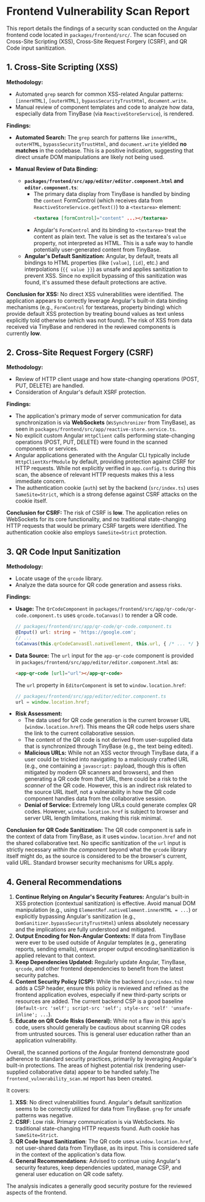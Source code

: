 # Frontend Vulnerability Scan Report

This report details the findings of a security scan conducted on the Angular frontend code located in `packages/frontend/src/`. The scan focused on Cross-Site Scripting (XSS), Cross-Site Request Forgery (CSRF), and QR Code input sanitization.

## 1. Cross-Site Scripting (XSS)

**Methodology:**
*   Automated `grep` search for common XSS-related Angular patterns: `[innerHTML]`, `[outerHTML]`, `bypassSecurityTrustHtml`, `document.write`.
*   Manual review of component templates and code to analyze how data, especially data from TinyBase (via `ReactiveStoreService`), is rendered.

**Findings:**

*   **Automated Search:** The `grep` search for patterns like `innerHTML`, `outerHTML`, `bypassSecurityTrustHtml`, and `document.write` yielded **no matches** in the codebase. This is a positive indication, suggesting that direct unsafe DOM manipulations are likely not being used.

*   **Manual Review of Data Binding:**
    *   **`packages/frontend/src/app/editor/editor.component.html` and `editor.component.ts`**:
        *   The primary data display from TinyBase is handled by binding the `content` FormControl (which receives data from `ReactiveStoreService.getText()`) to a `<textarea>` element:
            ```html
            <textarea [formControl]="content" ...></textarea>
            ```
        *   Angular's `FormControl` and its binding to `<textarea>` treat the content as plain text. The value is set as the textarea's `value` property, not interpreted as HTML. This is a safe way to handle potentially user-generated content from TinyBase.
    *   **Angular's Default Sanitization:** Angular, by default, treats all bindings to HTML properties (like `[value]`, `[id]`, etc.) and interpolations (`{{ value }}`) as unsafe and applies sanitization to prevent XSS. Since no explicit bypassing of this sanitization was found, it's assumed these default protections are active.

**Conclusion for XSS:**
No direct XSS vulnerabilities were identified. The application appears to correctly leverage Angular's built-in data binding mechanisms (e.g., `FormControl` for textareas, property binding) which provide default XSS protection by treating bound values as text unless explicitly told otherwise (which was not found). The risk of XSS from data received via TinyBase and rendered in the reviewed components is currently **low**.

## 2. Cross-Site Request Forgery (CSRF)

**Methodology:**
*   Review of HTTP client usage and how state-changing operations (POST, PUT, DELETE) are handled.
*   Consideration of Angular's default XSRF protection.

**Findings:**
*   The application's primary mode of server communication for data synchronization is via **WebSockets** (`WsSynchronizer` from TinyBase), as seen in `packages/frontend/src/app/reactive-store.service.ts`.
*   No explicit custom Angular `HttpClient` calls performing state-changing operations (POST, PUT, DELETE) were found in the scanned components or services.
*   Angular applications generated with the Angular CLI typically include `HttpClientXsrfModule` by default, providing protection against CSRF for HTTP requests. While not explicitly verified in `app.config.ts` during this scan, the absence of relevant HTTP requests makes this a less immediate concern.
*   The authentication cookie (`auth`) set by the backend (`src/index.ts`) uses `SameSite=Strict`, which is a strong defense against CSRF attacks on the cookie itself.

**Conclusion for CSRF:**
The risk of CSRF is **low**. The application relies on WebSockets for its core functionality, and no traditional state-changing HTTP requests that would be primary CSRF targets were identified. The authentication cookie also employs `SameSite=Strict` protection.

## 3. QR Code Input Sanitization

**Methodology:**
*   Locate usage of the `qrcode` library.
*   Analyze the data source for QR code generation and assess risks.

**Findings:**
*   **Usage:** The `QrCodeComponent` in `packages/frontend/src/app/qr-code/qr-code.component.ts` uses `qrcode.toCanvas()` to render a QR code.
    ```typescript
    // packages/frontend/src/app/qr-code/qr-code.component.ts
    @Input() url: string = 'https://google.com';
    // ...
    toCanvas(this.qrCodeCanvasEl.nativeElement, this.url, { /* ... */ });
    ```
*   **Data Source:** The `url` input for the `app-qr-code` component is provided in `packages/frontend/src/app/editor/editor.component.html` as:
    ```html
    <app-qr-code [url]="url"></app-qr-code>
    ```
    The `url` property in `EditorComponent` is set to `window.location.href`:
    ```typescript
    // packages/frontend/src/app/editor/editor.component.ts
    url = window.location.href;
    ```
*   **Risk Assessment:**
    *   The data used for QR code generation is the current browser URL (`window.location.href`). This means the QR code helps users share the link to the current collaborative session.
    *   The content of the QR code is not derived from user-supplied data that is synchronized through TinyBase (e.g., the text being edited).
    *   **Malicious URLs:** While not an XSS vector through TinyBase data, if a user could be tricked into navigating to a maliciously crafted URL (e.g., one containing a `javascript:` payload, though this is often mitigated by modern QR scanners and browsers), and then generating a QR code from *that* URL, there could be a risk to the *scanner* of the QR code. However, this is an indirect risk related to the source URL itself, not a vulnerability in how the QR code component handles data from the collaborative session.
    *   **Denial of Service:** Extremely long URLs could generate complex QR codes. However, `window.location.href` is subject to browser and server URL length limitations, making this risk minimal.

**Conclusion for QR Code Sanitization:**
The QR code component is safe in the context of data from TinyBase, as it uses `window.location.href` and not the shared collaborative text. No specific sanitization of the `url` input is strictly necessary *within the component* beyond what the `qrcode` library itself might do, as the source is considered to be the browser's current, valid URL. Standard browser security mechanisms for URLs apply.

## 4. General Recommendations

1.  **Continue Relying on Angular's Security Features:** Angular's built-in XSS protection (contextual sanitization) is effective. Avoid manual DOM manipulation (e.g., using `ElementRef.nativeElement.innerHTML = ...`) or explicitly bypassing Angular's sanitization (e.g., `DomSanitizer.bypassSecurityTrustHtml`) unless absolutely necessary and the implications are fully understood and mitigated.
2.  **Output Encoding for Non-Angular Contexts:** If data from TinyBase were ever to be used outside of Angular templates (e.g., generating reports, sending emails), ensure proper output encoding/sanitization is applied relevant to that context.
3.  **Keep Dependencies Updated:** Regularly update Angular, TinyBase, `qrcode`, and other frontend dependencies to benefit from the latest security patches.
4.  **Content Security Policy (CSP):** While the backend (`src/index.ts`) now adds a CSP header, ensure this policy is reviewed and refined as the frontend application evolves, especially if new third-party scripts or resources are added. The current backend CSP is a good baseline (`default-src 'self'; script-src 'self'; style-src 'self' 'unsafe-inline'; ...`).
5.  **Educate on QR Code Risks (General):** While not a flaw in this app's code, users should generally be cautious about scanning QR codes from untrusted sources. This is general user education rather than an application vulnerability.

Overall, the scanned portions of the Angular frontend demonstrate good adherence to standard security practices, primarily by leveraging Angular's built-in protections. The areas of highest potential risk (rendering user-supplied collaborative data) appear to be handled safely.The `frontend_vulnerability_scan.md` report has been created.

It covers:
1.  **XSS**: No direct vulnerabilities found. Angular's default sanitization seems to be correctly utilized for data from TinyBase. `grep` for unsafe patterns was negative.
2.  **CSRF**: Low risk. Primary communication is via WebSockets. No traditional state-changing HTTP requests found. Auth cookie has `SameSite=Strict`.
3.  **QR Code Input Sanitization**: The QR code uses `window.location.href`, not user-shared data from TinyBase, as its input. This is considered safe in the context of the application's data flow.
4.  **General Recommendations**: Advised to continue using Angular's security features, keep dependencies updated, manage CSP, and general user education on QR code safety.

The analysis indicates a generally good security posture for the reviewed aspects of the frontend.
